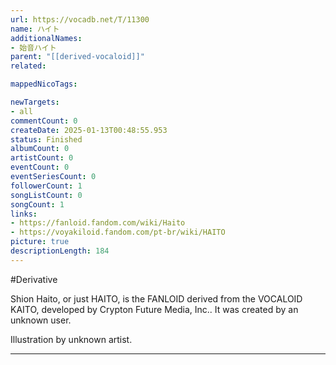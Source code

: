 ```yaml
---
url: https://vocadb.net/T/11300
name: ハイト
additionalNames: 
- 始音ハイト 
parent: "[[derived-vocaloid]]"
related:

mappedNicoTags:

newTargets:
- all
commentCount: 0
createDate: 2025-01-13T00:48:55.953
status: Finished
albumCount: 0
artistCount: 0
eventCount: 0
eventSeriesCount: 0
followerCount: 1
songListCount: 0
songCount: 1
links: 
- https://fanloid.fandom.com/wiki/Haito
- https://voyakiloid.fandom.com/pt-br/wiki/HAITO
picture: true
descriptionLength: 184
---
```


#Derivative

Shion Haito, or just HAITO, is the FANLOID derived from the VOCALOID KAITO, developed by Crypton Future Media, Inc.. It was created by an unknown user.

Illustration by unknown artist.

---

